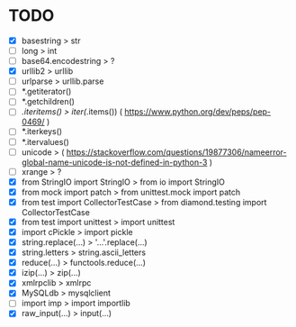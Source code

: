 # TODO

- [x] basestring > str
- [ ] long > int
- [ ] base64.encodestring > ?
- [x] urllib2 > urllib
- [ ] urlparse > urllib.parse
- [ ] *.getiterator()
- [ ] *.getchildren()
- [ ] *.iteritems() > iter(*.items()) ( https://www.python.org/dev/peps/pep-0469/ )
- [ ] *.iterkeys()
- [ ] *.itervalues()
- [ ] unicode > ( https://stackoverflow.com/questions/19877306/nameerror-global-name-unicode-is-not-defined-in-python-3 )
- [ ] xrange > ?
- [x] from StringIO import StringIO > from io import StringIO
- [x] from mock import patch > from unittest.mock import patch
- [x] from test import CollectorTestCase > from diamond.testing import CollectorTestCase
- [x] from test import unittest > import unittest
- [x] import cPickle > import pickle
- [x] string.replace(…) > '…'.replace(…)
- [x] string.letters > string.ascii_letters
- [x] reduce(…) > functools.reduce(…)
- [x] izip(…) > zip(…)
- [x] xmlrpclib > xmlrpc
- [x] MySQLdb > mysqlclient
- [ ] import imp > import importlib
- [x] raw_input(…) > input(…)
